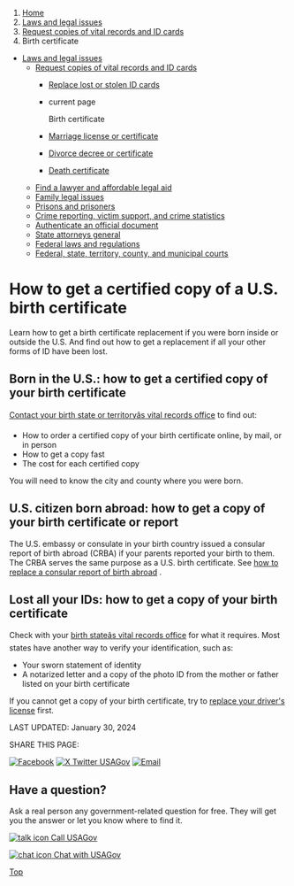 1. [Home](/)
2. [Laws and legal issues](/laws-and-legal-issues)
3. [Request copies of vital records and ID cards](/request-documents)
4. Birth certificate

* [Laws and legal issues](/laws-and-legal-issues)
  + [Request copies of vital records and ID cards](/request-documents)
    - [Replace lost or stolen ID cards](/replace-vital-documents)
    - current page

      Birth certificate
    - [Marriage license or certificate](/marriage-certificate)
    - [Divorce decree or certificate](/divorce-decree)
    - [Death certificate](/death-certificate)
  + [Find a lawyer and affordable legal aid](/legal-aid)
  + [Family legal issues](/family-legal-issues)
  + [Prisons and prisoners](/prisons-prisoners)
  + [Crime reporting, victim support, and crime statistics](/crime)
  + [Authenticate an official document](/authenticate-us-document)
  + [State attorneys general](/state-attorney-general)
  + [Federal laws and regulations](/laws-and-regulations)
  + [Federal, state, territory, county, and municipal courts](/courts)

How to get a certified copy of a U.S. birth certificate
=======================================================

Learn how to get a birth certificate replacement if you were born inside or outside the U.S. And find out how to get a replacement if all your other forms of ID have been lost.

Born in the U.S.: how to get a certified copy of your birth certificate
-----------------------------------------------------------------------

[Contact your birth state or territoryâs vital records office](https://www.cdc.gov/nchs/w2w/index.htm)
to find out:

* How to order a certified copy of your birth certificate online, by mail, or in person
* How to get a copy fast
* The cost for each certified copy

You will need to know the city and county where you were born.

U.S. citizen born abroad: how to get a copy of your birth certificate or report
-------------------------------------------------------------------------------

The U.S. embassy or consulate in your birth country issued a consular report of birth abroad (CRBA) if your parents reported your birth to them. The CRBA serves the same purpose as a U.S. birth certificate. See
[how to replace a consular report of birth abroad](https://travel.state.gov/content/travel/en/records-and-authentications/requesting-a-vital-record-as-a-u-s--citizen/replace-amend-CRBA.html)
.

Lost all your IDs: how to get a copy of your birth certificate
--------------------------------------------------------------

Check with your
[birth stateâs vital records office](https://www.cdc.gov/nchs/w2w/index.htm)
for what it requires. Most states have another way to verify your identification, such as:

* Your sworn statement of identity
* A notarized letter and a copy of the photo ID from the mother or father listed on your birth certificate

If you cannot get a copy of your birth certificate, try to
[replace your driver's license](/state-motor-vehicle-services)
first.

LAST UPDATED:
January 30, 2024

SHARE THIS PAGE:

[![Facebook](/themes/custom/usagov/images/social-media-icons/Facebook_Icon.svg)](https://www.facebook.com/sharer/sharer.php?u=https://www.usa.gov/birth-certificate&v=3)
[![X Twitter USAGov](/themes/custom/usagov/images/social-media-icons/X_Twitter_Icon.svg?version=2)](https://twitter.com/intent/tweet?source=webclient&text=https://www.usa.gov/birth-certificate)
[![Email](/themes/custom/usagov/images/social-media-icons/Email_Icon.svg?version=2)](mailto:?subject=https://www.usa.gov/birth-certificate)

Have a question?
----------------

Ask a real person any government-related question for free. They will get you the answer or let you know where to find it.

[![talk icon](/themes/custom/usagov/images/ICONS_talk.png)
Call USAGov](/phone)

[![chat icon](/themes/custom/usagov/images/ICONS_chat.png)
Chat with USAGov](/chat)

[Top](#main-content)